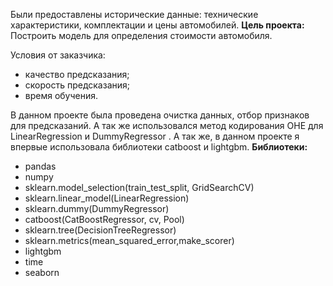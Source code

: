 Были предоставлены исторические данные: технические характеристики, комплектации и цены автомобилей.
**Цель проекта:**
Построить модель для определения стоимости автомобиля.

Условия от заказчика:
- качество предсказания;
- скорость предсказания;
- время обучения.

В данном проекте была проведена очистка данных, отбор признаков для предсказаний. А так же использовался метод кодирования OHE для LinearRegression и DummyRegressor .
А так же, в данном проекте я впервые использовала библиотеки catboost и lightgbm.
**Библиотеки:**
- pandas
- numpy
- sklearn.model_selection(train_test_split, GridSearchCV)
- sklearn.linear_model(LinearRegression)
- sklearn.dummy(DummyRegressor)
- catboost(CatBoostRegressor, cv, Pool)
- sklearn.tree(DecisionTreeRegressor)
- sklearn.metrics(mean_squared_error,make_scorer)
- lightgbm
- time
- seaborn

